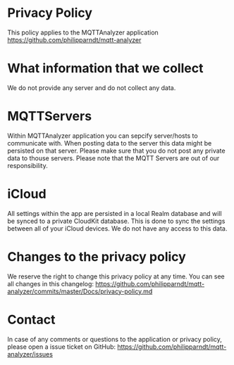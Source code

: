 # Privacy Policy

This policy applies to the MQTTAnalyzer application https://github.com/philipparndt/mqtt-analyzer

# What information that we collect

We do not provide any server and do not collect any data.

# MQTTServers

Within MQTTAnalyzer application you can sepcify server/hosts to communicate with.
When posting data to the server this data might be persisted on that server. Please
make sure that you do not post any private data to thouse servers. Please note
that the MQTT Servers are out of our responsibility.

# iCloud

All settings within the app are persisted in a local Realm database and will be 
synced to a private CloudKit database. This is done to sync the settings between
all of your iCloud devices. We do not have any access to this data.

# Changes to the privacy policy

We reserve the right to change this privacy policy at any time. You can see all changes in this changelog:
https://github.com/philipparndt/mqtt-analyzer/commits/master/Docs/privacy-policy.md

# Contact

In case of any comments or questions to the application or privacy policy, please
open a issue ticket on GitHub:
https://github.com/philipparndt/mqtt-analyzer/issues